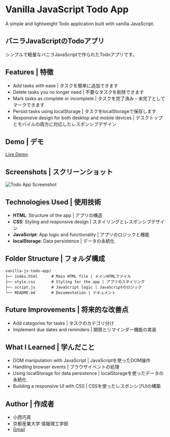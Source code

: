 # Vanilla JavaScript Todo App
A simple and lightweight Todo application built with vanilla JavaScript.

## バニラJavaScriptのTodoアプリ
シンプルで軽量なバニラJavaScriptで作られたTodoアプリです。

## Features | 特徴

- Add tasks with ease | タスクを簡単に追加できます
- Delete tasks you no longer need | 不要なタスクを削除できます
- Mark tasks as complete or incomplete | タスクを完了済み・未完了としてマークできます
- Persist tasks using localStorage | タスクをlocalStorageで保存します
- Responsive design for both desktop and mobile devices | デスクトップとモバイルの両方に対応したレスポンシブデザイン

## Demo | デモ

[Live Demo](https://your-demo-link.com)

## Screenshots | スクリーンショット

![Todo App Screenshot](path-to-screenshot.png)

## Technologies Used | 使用技術

- **HTML**: Structure of the app | アプリの構造
- **CSS**: Styling and responsive design | スタイリングとレスポンシブデザイン
- **JavaScript**: App logic and functionality | アプリのロジックと機能
- **localStorage**: Data persistence | データの永続化

## Folder Structure | フォルダ構成

```
vanilla-js-todo-app/
├── index.html      # Main HTML file | メインHTMLファイル
├── style.css       # Styling for the app | アプリのスタイリング
├── script.js       # JavaScript logic | JavaScriptのロジック
└── README.md       # Documentation | ドキュメント
```

## Future Improvements | 将来的な改善点
- Add categories for tasks | タスクのカテゴリ分け
- Implement due dates and reminders | 期限とリマインダー機能の実装

## What I Learned | 学んだこと

- DOM manipulation with JavaScript | JavaScriptを使ったDOM操作
- Handling browser events | ブラウザイベントの処理
- Using localStorage for data persistence | localStorageを使ったデータの永続化
- Building a responsive UI with CSS | CSSを使ったレスポンシブUIの構築

## Author | 作成者
- 小西巧真
- 京都産業大学 情報理工学部
- [Gmail](t.konishi0527@gmail.com)
